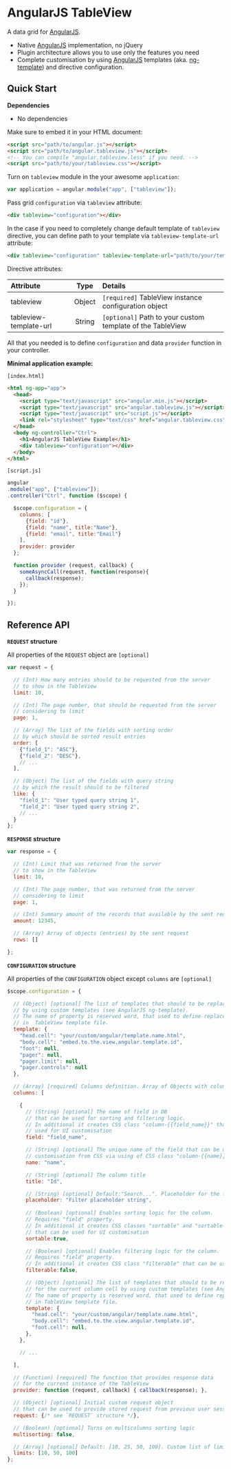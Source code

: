 # AngularJS TableView

[AngularJS]: https://angularjs.org/
[ng-template]: https://docs.angularjs.org/api/ng/directive/script

A data grid for [AngularJS].

* Native [AngularJS] implementation, no jQuery
* Plugin architecture allows you to use only the features you need
* Complete customisation by using [AngularJS] templates (aka. [ng-template]) and directive configuration.

## Quick Start

**Dependencies**
* No dependencies

Make sure to embed it in your HTML document:
```html
<script src="path/to/angular.js"></script>
<script src="path/to/angular.tableview.js"></script>
<!-- You can compile "angular.tableview.less" if you need. -->
<script src="path/to/your/tableview.css"></script>
```

Turn on `tableview` module in the your awesome `application`:
```javascript
var application = angular.module("app", ["tableview"]);
```

Pass grid `configuration` via `tableview` attribute:
```html
<div tableview="configuration"></div>
```

In the case if you need to completely change default template of `tableview` directive, you can define path to your template via `tableview-template-url` attribute:
```html
<div tableview="configuration" tableview-template-url="path/to/your/template.html"></div>
```

Directive attributes:

|       Attribute        |  Type  | Details                                                    |
|:-----------------------|:------:|:-----------------------------------------------------------|
| tableview              | Object | `[required]` TableView instance configuration object       |
| tableview-template-url | String | `[optional]` Path to your custom template of the TableView |

All that you needed is to define `configuration` and data `provider` function in your controller.

**Minimal application example:**

`[index.html]`
```html
<html ng-app="app">
  <head>
    <script type="text/javascript" src="angular.min.js"></script>
    <script type="text/javascript" src="angular.tableview.js"></script>
    <script type="text/javascript" src="script.js"></script>
    <link rel="stylesheet" type="text/css" href="angular.tableview.css" />
  </head>
  <body ng-controller="Ctrl">
    <h1>AngularJS TableView Example</h1>
    <div tableview="configuration"></div>
  </body>
</html>
```

`[script.js]`
```javascript
angular
.module("app", ["tableview"]);
.controller("Ctrl", function ($scope) {

  $scope.configuration = {
    columns: [
      {field: "id"},
      {field: "name", title:"Name"},
      {field: "email", title:"Email"}
    ],
    provider: provider
  };

  function provider (request, callback) {
    someAsyncCall(request, function(response){
      callback(response);
    });
  }

});
```

## Reference API

**`REQUEST` structure**

All properties of the `REQUEST` object are `[optional]`
```javascript
var request = {

  // (Int) How many entries should to be requested from the server
  // to show in the TableView
  limit: 10,

  // (Int) The page number, that should be requested from the server
  // considering to limit
  page: 1,

  // (Array) The list of the fields with sorting order
  // by which should be sorted result entries
  order: [
    {"field_1": "ASC"},
    {"field_2": "DESC"},
    // ...
  ],

  // (Object) The list of the fields with query string
  // by which the result should to be filtered
  like: {
    "field_1": "User typed query string 1",
    "field_2": "User typed query string 2",
    // ...
  }
};
```

**`RESPONSE` structure**
```javascript
var response = {

  // (Int) Limit that was returned from the server
  // to show in the TableView
  limit: 10,

  // (Int) The page number, that was returned from the server
  // considering to limit
  page: 1,

  // (Int) Summary amount of the records that available by the sent request
  amount: 12345,

  // (Array) Array of objects (entries) by the sent request
  rows: []

};
```

**`CONFIGURATION` structure**

All properties of the `CONFIGURATION` object except `columns` are `[optional]`
```javascript
$scope.configuration = {

  // (Object) [optional] The list of templates that should to be replaced
  // by using custom templates (see AngularJS ng-template).
  // The name of property is reserved word, that used to define replacement area
  // in  TableView template file.
  template: {
    "head.cell": "your/custom/angular/template.name.html",
    "body.cell": "embed.to.the.view.angular.template.id",
    "foot": null,
    "pager": null,
    "pager.limit": null,
    "pager.controls": null
  },

  // (Array) [required] Columns definition. Array of Objects with column definition
  columns: [

    {
      // (String) [optional] The name of field in DB
      // that can be used for sorting and filtering logic.
      // In additional it creates CSS class "column-{{field_name}}" that can be
      // used for UI customisation
      field: "field_name",

      // (String) [optional] The unique name of the field that can be used for UI
      // customisation from CSS via using of CSS class "column-{{name}}"
      name: "name",

      // (String) [optional] The column title
      title: "Id",

      // (String) [optional] Default:"Search...". Placeholder for the filter input
      placeholder: "Filter placeholder string",
      
      // (Boolean) [optional] Enables sorting logic for the column.
      // Requires "field" property.
      // In additional it creates CSS classes "sortable" and "sortable-{{asc|desc}}"
      // that can be used for UI customisation
      sortable:true,

      // (Boolean) [optional] Enables filtering logic for the column.
      // Requires "field" property.
      // In additional it creates CSS class "filterable" that can be used for UI customisation
      filterable:false,

      // (Object) [optional] The list of templates that should to be replaced
      // for the current column cell by using custom templates (see AngularJS ng-template).
      // The name of property is reserved word, that used to define replacement area
      // in TableView template file.
      template: {
        "head.cell": "your/custom/angular/template.name.html",
        "body.cell": "embed.to.the.view.angular.template.id",
        "foot.cell": null,
      },
    },

    // ...

  ],

  // (Function) [required] The function that provides response data
  // for the current instance of the TableView
  provider: function (request, callback) { callback(response); },

  // (Object) [optional] Initial custom request object
  // that can be used to provide stored request from previous user session.
  request: {/* see `REQUEST` structure */},

  // (Boolean) [optional] Turns on multicolumns sorting logic
  multisorting: false,

  // (Array) [optional] Default: [10, 25, 50, 100]. Custom list of limit numbers.
  limits: [10, 50, 100]
};
```
